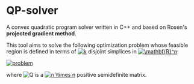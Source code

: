 # QP-solver

A convex quadratic program solver written in C++ and based on Rosen's <strong>projected gradient method</strong>.

This tool aims to solve the following optimization problem
whose feasible region is defined in terms of <a href="https://www.codecogs.com/eqnedit.php?latex=k" target="_blank"><img src="https://latex.codecogs.com/gif.latex?k" title="k" /></a> disjoint simplices in <a href="https://www.codecogs.com/eqnedit.php?latex=\mathbf{R}^n" target="_blank"><img src="https://latex.codecogs.com/gif.latex?\mathbf{R}^n" title="\mathbf{R}^n" /></a>:

<a href="https://www.codecogs.com/eqnedit.php?latex=\begin{cases}&space;\min&space;{x^T&space;Q&space;x&space;&plus;&space;q^T&space;x}\\&space;\sum_{i&space;\in&space;I^h}{x_i}&space;=&space;1&space;&&space;\text{for}\&space;h&space;=&space;1,\dotsc,k\\&space;x&space;\in&space;\mathbf{R}^n\\&space;\end{cases}" target="_blank"><img src="https://latex.codecogs.com/gif.latex?\begin{cases}&space;\min&space;{x^T&space;Q&space;x&space;&plus;&space;q^T&space;x}\\&space;\sum_{i&space;\in&space;I^h}{x_i}&space;=&space;1&space;&&space;\text{for}\&space;h&space;=&space;1,\dotsc,k\\&space;x&space;\geq&space;0\\&space;\end{cases}" title="problem" /></a>

where <img src="https://latex.codecogs.com/gif.latex?Q" title="Q" /> is a <a href="https://www.codecogs.com/eqnedit.php?latex=n&space;\times&space;n" target="_blank"><img src="https://latex.codecogs.com/gif.latex?n&space;\times&space;n" title="n \times n" /></a> positive semidefinite matrix.
